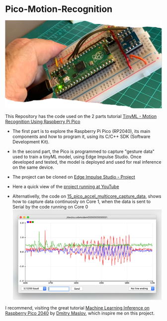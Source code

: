 # Pico-Motion-Recognition
<img src='https://github.com/Mjrovai/Pico-Motion-Recognition/blob/main/Portada1.png'/>
<p>This Repository has the code used on the 2 parts tutorial <a href='https://www.hackster.io/mjrobot/tinyml-motion-recognition-using-raspberry-pi-pico-6b6071'>TinyML - Motion Recognition Using Raspberry Pi Pico</a> <p>
  
- The first part is to explore the Raspberry Pi Pico (RP2040), its main components and how to program it, using its C/C++ SDK (Software Development Kit). 

- In the second part, the Pico is programmed to capture "gesture data" used to train a tinyML model, using Edge Impulse Studio. Once developed and tested, the model is deployed and used for real inference on the same device.

- The project can be cloned on <a href='https://studio.edgeimpulse.com/public/20571/latest'>Edge Impulse Studio - Project</a>

- Here a quick view of the <a href='https://youtu.be/KZtT5GOwNDk'>project running at YouTube</a>

- Alternativelly, the code on <a href='https://github.com/Mjrovai/Pico-Motion-Recognition/tree/main/15_pico_accel_multicore_capture_data'>15_pico_accel_multicore_capture_data</a>, shows how to capture data continuosly on Core 1, when the data is sent to Serial by the code running on Core 0<img src='https://github.com/Mjrovai/Pico-Motion-Recognition/blob/main/accel_multicore_data_capture.png'/>

I recommend, visiting the great tutorial <a href='https://www.hackster.io/dmitrywat/machine-learning-inference-on-raspberry-pico-2040-e6e874'>Machine Learning Inference on Raspberry Pico 2040</a> by <a href='https://www.hackster.io/dmitrywat'>Dmitry Maslov</a>, which inspire me on this project. 

